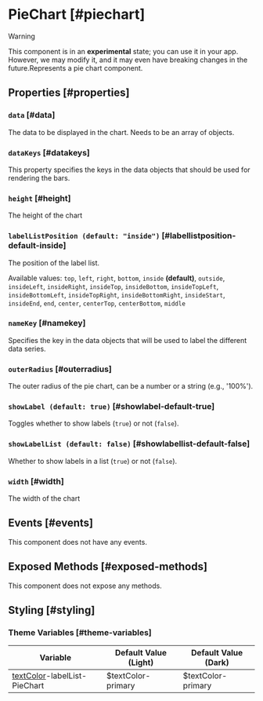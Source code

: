 # PieChart [#piechart]

>[!WARNING]
> This component is in an **experimental** state; you can use it in your app. However, we may modify it, and it may even have breaking changes in the future.Represents a pie chart component.

## Properties [#properties]

### `data` [#data]

The data to be displayed in the chart. Needs to be an array of objects.

### `dataKeys` [#datakeys]

This property specifies the keys in the data objects that should be used for rendering the bars.

### `height` [#height]

The height of the chart

### `labelListPosition (default: "inside")` [#labellistposition-default-inside]

The position of the label list.

Available values: `top`, `left`, `right`, `bottom`, `inside` **(default)**, `outside`, `insideLeft`, `insideRight`, `insideTop`, `insideBottom`, `insideTopLeft`, `insideBottomLeft`, `insideTopRight`, `insideBottomRight`, `insideStart`, `insideEnd`, `end`, `center`, `centerTop`, `centerBottom`, `middle`

### `nameKey` [#namekey]

Specifies the key in the data objects that will be used to label the different data series.

### `outerRadius` [#outerradius]

The outer radius of the pie chart, can be a number or a string (e.g., '100%').

### `showLabel (default: true)` [#showlabel-default-true]

Toggles whether to show labels (`true`) or not (`false`).

### `showLabelList (default: false)` [#showlabellist-default-false]

Whether to show labels in a list (`true`) or not (`false`).

### `width` [#width]

The width of the chart

## Events [#events]

This component does not have any events.

## Exposed Methods [#exposed-methods]

This component does not expose any methods.

## Styling [#styling]

### Theme Variables [#theme-variables]

| Variable | Default Value (Light) | Default Value (Dark) |
| --- | --- | --- |
| [textColor](../styles-and-themes/common-units/#color)-labelList-PieChart | $textColor-primary | $textColor-primary |
